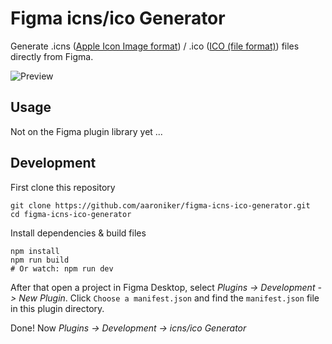 # Figma icns/ico Generator

Generate .icns ([Apple Icon Image format](https://en.wikipedia.org/wiki/Apple_Icon_Image_format)) / .ico ([ICO (file format)](https://en.wikipedia.org/wiki/ICO_(file_format))) files directly from Figma.

![Preview](https://aaroniker.me/icns-preview.png)

## Usage

Not on the Figma plugin library yet ...

## Development

First clone this repository
```shell
git clone https://github.com/aaroniker/figma-icns-ico-generator.git
cd figma-icns-ico-generator
```

Install dependencies & build files
```shell
npm install
npm run build
# Or watch: npm run dev
```

After that open a project in Figma Desktop, select _Plugins -> Development -> New Plugin_. Click `Choose a manifest.json` and find the `manifest.json` file in this plugin directory.

Done! Now _Plugins -> Development -> icns/ico Generator_
